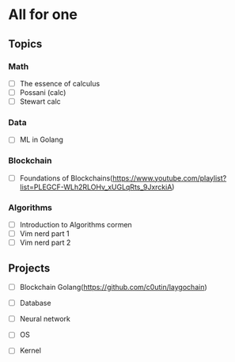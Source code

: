 # All for one 

## Topics

### Math
- [ ] The essence of calculus 
- [ ] Possani (calc)
- [ ] Stewart calc

### Data
 - [ ] ML in Golang

### Blockchain
- [ ] Foundations of Blockchains(https://www.youtube.com/playlist?list=PLEGCF-WLh2RLOHv_xUGLqRts_9JxrckiA)

### Algorithms
- [ ] Introduction to Algorithms cormen
- [ ] Vim nerd part 1
- [ ] Vim nerd part 2

## Projects
- [ ] Blockchain Golang(https://github.com/c0utin/laygochain)
- [ ] Database
- [ ] Neural network
- [ ] OS
- [ ] Kernel



